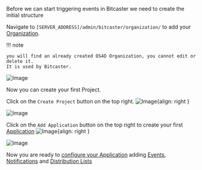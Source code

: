 
Before we can start triggering events in Bitcaster we need to create the initial structure



Navigate to `[SERVER_ADDRESS]/admin/bitcaster/organization/` to add your [Organization](organization).

!!! note

    you will find an already created OS4D Organization, you cannot edit or delete it. 
    It is used by Bitcaster.

![Image](_screenshots/add_org.png)

Now you can create your first Project.  

Click on the `Create Project` button on the top right.
![Image](_screenshots/btn_create_project.png){align: right } 

![Image](_screenshots/add_prj.png)

Click on the `Add Application` button on the top right to create your first [Application](application)
![Image](_screenshots/btn_add_application.png){align: right } 

![Image](_screenshots/add_application.png)

Now you are ready to [configure your Application](app.md) 
adding [Events](event), [Notifications](notification) and [Distribution Lists](distribution-list)
